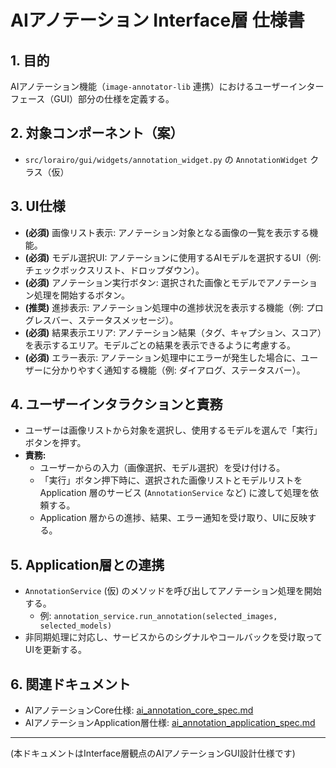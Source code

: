 # AIアノテーション Interface層 仕様書

## 1. 目的

AIアノテーション機能（`image-annotator-lib` 連携）におけるユーザーインターフェース（GUI）部分の仕様を定義する。

## 2. 対象コンポーネント（案）

- `src/lorairo/gui/widgets/annotation_widget.py` の `AnnotationWidget` クラス（仮）

## 3. UI仕様

-   **(必須)** 画像リスト表示: アノテーション対象となる画像の一覧を表示する機能。
-   **(必須)** モデル選択UI: アノテーションに使用するAIモデルを選択するUI（例: チェックボックスリスト、ドロップダウン）。
-   **(必須)** アノテーション実行ボタン: 選択された画像とモデルでアノテーション処理を開始するボタン。
-   **(推奨)** 進捗表示: アノテーション処理中の進捗状況を表示する機能（例: プログレスバー、ステータスメッセージ）。
-   **(必須)** 結果表示エリア: アノテーション結果（タグ、キャプション、スコア）を表示するエリア。モデルごとの結果を表示できるように考慮する。
-   **(必須)** エラー表示: アノテーション処理中にエラーが発生した場合に、ユーザーに分かりやすく通知する機能（例: ダイアログ、ステータスバー）。

## 4. ユーザーインタラクションと責務

-   ユーザーは画像リストから対象を選択し、使用するモデルを選んで「実行」ボタンを押す。
-   **責務:**
    -   ユーザーからの入力（画像選択、モデル選択）を受け付ける。
    -   「実行」ボタン押下時に、選択された画像リストとモデルリストを Application 層のサービス (`AnnotationService` など) に渡して処理を依頼する。
    -   Application 層からの進捗、結果、エラー通知を受け取り、UIに反映する。

## 5. Application層との連携

-   `AnnotationService` (仮) のメソッドを呼び出してアノテーション処理を開始する。
    -   例: `annotation_service.run_annotation(selected_images, selected_models)`
-   非同期処理に対応し、サービスからのシグナルやコールバックを受け取ってUIを更新する。

## 6. 関連ドキュメント

-   AIアノテーションCore仕様: [ai_annotation_core_spec.md](../core/ai_annotation_core_spec.md)
-   AIアノテーションApplication層仕様: [ai_annotation_application_spec.md](../application/ai_annotation_application_spec.md)

---

(本ドキュメントはInterface層観点のAIアノテーションGUI設計仕様です) 